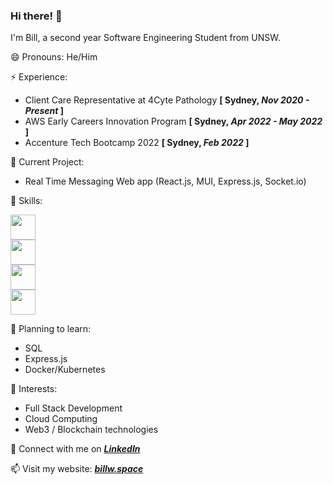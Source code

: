 ### Hi there! 👋

I'm Bill, a second year Software Engineering Student from UNSW. 

😄  Pronouns: He/Him

⚡️  Experience:
 * Client Care Representative at 4Cyte Pathology  **\[ Sydney, _Nov 2020 - Present_ \]**
 * AWS Early Careers Innovation Program  **\[ Sydney, _Apr 2022 - May 2022_ \]**
 * Accenture Tech Bootcamp 2022  **\[ Sydney, _Feb 2022_ \]**

🔭  Current Project:
- Real Time Messaging Web app (React.js, MUI, Express.js, Socket.io)

🥳  Skills:

  <img
    src="https://skillicons.dev/icons?i=c,cpp,py,java,js,ts&theme=light" style="height: 40px;"
  />
  <br />
  <img
    src="https://skillicons.dev/icons?i=html,css,materialui,nodejs,react" style="height: 40px;"
  />
  <br />
  <img
    src="https://skillicons.dev/icons?i=git,github,gitlab,bash" style="height: 40px;"
  />
  <br />
  <img src="https://skillicons.dev/icons?i=aws,azure,gcp,firebase" style="height: 40px;"/>
                
🤔  Planning to learn:
- SQL
- Express.js
- Docker/Kubernetes

🌱  Interests:
- Full Stack Development
- Cloud Computing
- Web3 / Blockchain technologies

💬  Connect with me on [_**LinkedIn**_](https://www.linkedin.com/in/bill-wong1/)

📫  Visit my website: [_**billw.space**_](https://billw.space)


<!-- - ⚡ Fun fact: ... -->
<!-- - 👯 I’m looking to collaborate on ... -->


